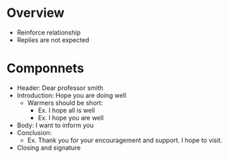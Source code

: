 # Overview

- Reinforce relationship
- Replies are not expected

# Componnets

- Header: Dear professor smith
- Introduction: Hope you are doing well
  - Warmers should be short:
    - Ex. I hope all is well
    - Ex. I hope you are well
- Body: I want to inform you
- Conclusion:
  - Ex. Thank you for your encouragement and support. I hope to visit.
- Closing and signature
